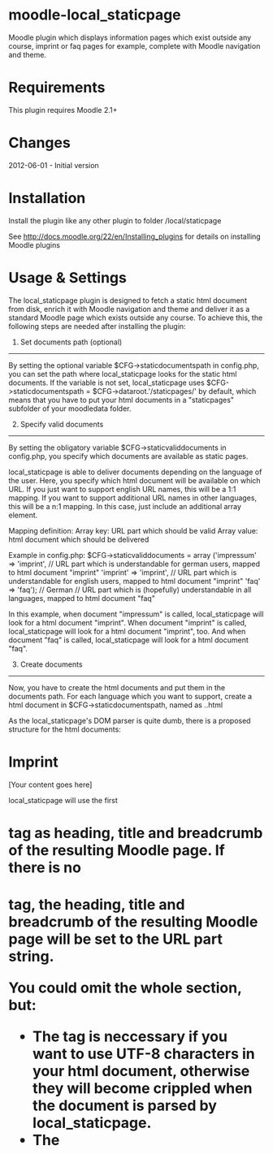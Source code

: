 moodle-local_staticpage
=======================
Moodle plugin which displays information pages which exist outside any course, imprint or faq pages for example, complete with Moodle navigation and theme.


Requirements
============
This plugin requires Moodle 2.1+


Changes
=======
2012-06-01 - Initial version


Installation
============
Install the plugin like any other plugin to folder
/local/staticpage

See http://docs.moodle.org/22/en/Installing_plugins for details on installing Moodle plugins


Usage & Settings
================
The local_staticpage plugin is designed to fetch a static html document from disk, enrich it with Moodle navigation and theme and deliver it as a standard Moodle page which exists outside any course. To achieve this, the following steps are needed after installing the plugin:

1. Set documents path (optional)
--------------------------------
By setting the optional variable $CFG->staticdocumentspath in config.php, you can set the path where local_staticpage looks for the static html documents.
If the variable is not set, local_staticpage uses $CFG->staticdocumentspath = $CFG->dataroot.'/staticpages/' by default, which means that you have to put your html documents in a "staticpages" subfolder of your moodledata folder.


2. Specify valid documents
--------------------------
By setting the obligatory variable $CFG->staticvaliddocuments in config.php, you specify which documents are available as static pages.

local_staticpage is able to deliver documents depending on the language of the user. Here, you specify which html document will be available on which URL. 
If you just want to support english URL names, this will be a 1:1 mapping.
If you want to support additional URL names in other languages, this will be a n:1 mapping. In this case, just include an additional array element.

Mapping definition:
Array key: URL part which should be valid
Array value: html document which should be delivered

Example in config.php:
$CFG->staticvaliddocuments = array ('impressum' => 'imprint', // URL part which is understandable for german users, mapped to html document "imprint" 
					'imprint' => 'imprint', // URL part which is understandable for english users, mapped to html document "imprint"
					'faq' => 'faq'); // German // URL part which is (hopefully) understandable in all languages, mapped to html document "faq"

In this example, when document "impressum" is called, local_staticpage will look for a html document "imprint".
When document "imprint" is called, local_staticpage will look for a html document "imprint", too.
And when document "faq" is called, local_staticpage will look for a html document "faq".


3. Create documents
-------------------
Now, you have to create the html documents and put them in the documents path. 
For each language which you want to support, create a html document in $CFG->staticdocumentspath, named as <documentname>.<language>.html

As the local_staticpage's DOM parser is quite dumb, there is a proposed structure for the html documents:

<html>
<head>
        <meta http-equiv="Content-Type" content="text/html; charset=utf-8" />
        <title>Imprint</title>
</head>
<body>
        <h1>Imprint</h1>
        [Your content goes here]
</body>
</html>

local_staticpage will use the first <h1> tag as heading, title and breadcrumb of the resulting Moodle page. 
If there is no <h1> tag, the heading, title and breadcrumb of the resulting Moodle page will be set to the URL part string.

You could omit the whole <head> section, but:
- The <meta> tag is neccessary if you want to use UTF-8 characters in your html document, otherwise they will become crippled when the document is parsed by local_staticpage.
- The <title> tag is useful when you want to use the html document in any other way, but local_staticpage will ignore it completely.

Please create one html document for every language you want to support. Moodle multilanguage tags are not supported in html documents.

Continuing the above example for english and german language, you have to create four documents:
imprint.en.html
imprint.de.html
faq.en.html
faq.de.html

According to the specification of valid documents above, the following documents are delivered:
URL part "imprint" called + User language "en" -> imprint.en.html delivered
URL part "imprint" called + User language "de" -> imprint.de.html delivered
URL part "impressum" called + User language "en" -> imprint.en.html delivered
URL part "impressum" called + User language "de" -> imprint.de.html delivered
URL part "faq" called + User language "en" -> faq.en.html delivered
URL part "faq" called + User language "de" -> faq.de.html delivered


4. Add rewrite rule to Apache webserver
---------------------------------------
local_staticpage uses Apache's mod_rewrite to provide static pages on a clean and understandable URL. 

Please add the following to your Apache configuration or your .htaccess file in the Moodle directory:

RewriteEngine On
RewriteRule ^/static/(.*)\.html /local/staticpage/staticpage.php?page=$1&%{QUERY_STRING} [L]

Now, the static pages from the above example are available on
http://www.yourmoodle.com/static/imprint
http://www.yourmoodle.com/static/impressum
http://www.yourmoodle.com/static/faq

You can now create links to these URLs in a Moodle HTML Block, in your Moodle theme footer and so on.


4a. Use local_staticpage without rewrite rule in Apache webserver (optional)
----------------------------------------------------------------------------
If you don't want or are unable to use Apache's mod_rewrite, please change in /local/staticpage/staticpage.php 

if (strpos($_SERVER['REQUEST_URI'], '/static/') > 0 || strpos($_SERVER['REQUEST_URI'], '/static/') === false)
	die;

to

// if (strpos($_SERVER['REQUEST_URI'], '/static/') > 0 || strpos($_SERVER['REQUEST_URI'], '/static/') === false)
//	die;

Now, the static pages from the above example are available on
http://www.yourmoodle.com/local/staticpage/staticpage.php?page=imprint
http://www.yourmoodle.com/local/staticpage/staticpage.php?page=impressum
http://www.yourmoodle.com/local/staticpage/staticpage.php?page=faq

These URLs aren't as catchy as with mod_rewrite, but they work in exactly the same manner.

You can now create links to these URLs in a Moodle HTML Block, in your Moodle theme footer and so on.


5. Custom pagelayout (optional)
-------------------------------
local_staticpage uses the "standard" pagelayout of your theme by default for creating the Moodle pages.

If you want to style static pages in any special way, you could extend your theme with a "staticpage" pagelayout. 
local_staticpage uses this pagelayout as soon as it exists in your /theme/<yourtheme>/config.php:

$THEME->layouts = array(
	[...]
	'staticpage' => array(
		'file' => 'general.php',
		'regions' => array('side-pre'),
		'defaultregion' => 'side-pre',
		'options' => array('langmenu'=>true)
	);

With this pagelayout, you could use a CSS cascade like this to style static pages content in some special way:

body.pagelayout-staticpage ... { }


Security considerations
=======================
local_staticpage does NOT check the static html documents for any malicious code, neither malicious html code which will be delivered directly to the user's browser, nor malicious PHP code which could break DOM parsing when processing the html document on the server.
Therefore, please make sure that only authorized and brief users have write access to the html documents folder ($CFG->staticvaliddocuments).


Further information
===================
Report a bug or suggest an improvement: https://github.com/abias/moodle-local_staticpage/issues
